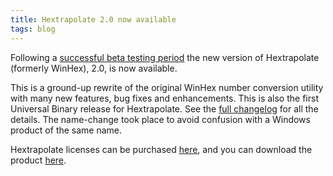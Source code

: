 ```yaml
---
title: Hextrapolate 2.0 now available
tags: blog
---
```


Following a [successful beta testing period](http://wincent.com/a/news/archives/2007/04/hextrapolate_20.php) the new version of Hextrapolate (formerly WinHex), 2.0, is now available.

This is a ground-up rewrite of the original WinHex number conversion utility with many new features, bug fixes and enhancements. This is also the first Universal Binary release for Hextrapolate. See the [full changelog](http://wincent.com/a/products/hextrapolate/history/) for all the details. The name-change took place to avoid confusion with a Windows product of the same name.

Hextrapolate licenses can be purchased [here](https://secure.wincent.com/a/products/hextrapolate/purchase/), and you can download the product [here](http://wincent.com/a/products/hextrapolate/download/).
